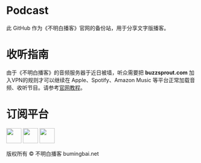 # **Podcast**
此 GitHub 作为《不明白播客》官网的备份站，用于分享文字版播客。

# **收听指南**
由于《不明白播客》的音频服务器于近日被墙，听众需要把 **buzzsprout.com** 加入VPN的规则才可以继续在 Apple、Spotify、Amazon Music 等平台正常加载音频、收听节目。请参考[官网教程](https://www.bumingbai.net/how-to-subscribe-in-china/)。

# **订阅平台**
<a href="https://podcasts.apple.com/us/podcast/%E4%B8%8D%E6%98%8E%E7%99%BD%E6%92%AD%E5%AE%A2/id1625856906" target="_blank" rel="noopener"><img class="alignnone size-full wpimage-70" src="https://bmb-public-bucket.s3.us-east-1.amazonaws.com/Public/apple-podcasts%20black.png" alt=""  height="40" /></a>    <a href="https://open.spotify.com/show/5CV2Xo4kHE6Lf1iZBzsrP2?si=032202821cf2415f" target="_blank" rel="noopener"><img class="alignnone size-full wpimage-70" src="https://bmb-public-bucket.s3.us-east-1.amazonaws.com/Public/Spotify%20black.png" alt=""  height="40" /></a>    <a href="https://podcasts.google.com/feed/aHR0cHM6Ly9mZWVkcy5idXp6c3Byb3V0LmNvbS8xOTgyNTI1LnJzcw" target="_blank" rel="noopener"><img class="alignnone size-full wpimage-70" src="https://bmb-public-bucket.s3.us-east-1.amazonaws.com/Public/google-podcast%20black.png" alt="" height="40" /></a>


<a>
版权所有 ©️ 不明白播客 bumingbai.net</a>
